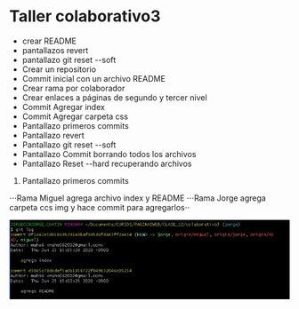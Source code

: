 # Taller colaborativo3

* crear README 
* pantallazos revert
* pantallazo git reset --soft
* Crear un repositorio 
* Commit inicial con un archivo README
* Crear rama por colaborador
* Crear enlaces a páginas de segundo y tercer nivel
* Commit Agregar index
* Commit Agregar carpeta css
* Pantallazo primeros commits
* Pantallazo revert
* Pantallazo git reset --soft
* Pantallazo Commit borrando todos los archivos 
* Pantallazo Reset --hard  recuperando archivos


1. Pantallazo primeros commits

⋅⋅⋅Rama Miguel agrega archivo index y README 
⋅⋅⋅Rama Jorge agrega carpeta ccs img y hace commit para agregarlos⋅⋅


![alt text](https://github.com/JorgeCuatin/colaborativo3/blob/jorge/img/Captura1.JPG?raw=true "Creando carpetas y archivos")